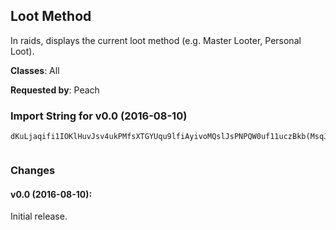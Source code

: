 ## Loot Method

In raids, displays the current loot method (e.g. Master Looter, Personal Loot).

**Classes**: All

**Requested by**: Peach

### Import String for v0.0 (2016-08-10)

    dKuLjaqifi1IOKlHuvJsv4ukPMfsXTGYUqu9lfiAyivoMQslJsPNPQW0uf11uczBkb(MsqJdPkNtbyDGOCpezFkG4GikTqLOEiLIlQajBujIpcIQtQePvIKzIu6MQQStvr(jiHHcIyPQk6PIAQuLRQaLVQaQEliP7IOyVQ8xLedw6WuzXkH6Xk0Kb1Lf2mv1NvqJwv60kA1kG0RbjA2k1Try3u8BGHtPA5qEUith11HQTds9DLKgVQQopiSEqKEVcOmFfO6(kqy)KVVN3LHpVl7g5jWKoVlpnt(8U8iEIbexgddddtLwaGv)f8law9XsntETkggggMO2Gr3wLSQKuD4i3kHbArTbJUTQbSQOefggggMAoyvGDEcmj13afQyyyyyIAdgDBvu4JI07NooujPUirTbJUTkrWVa4mJMMHjvsQdmrPQQQcvlFue(aKBVTiJkjvRLGIq1hGuj7EBrJOuvvvHQ1qea3UfzujPAb5iaUDlAeLQQQkuTiCjoqwKrLKQ1pxIdKfnIsvvvfQw2ducyC7naWwKrLKQfKeOeW42w0ikvvvvOAHa4gyeyXtJfzujPA9ja3aR(jyXtJfnIAqiQny0TvnaZpxIdKnGnaPss1Y3)zBF2wlrjkmmmmmvBWtmGqLJ)SkggggMO2Gr3wDepXacV4pRss1YsuBWOBRIcFuKExQHde0UTkj1VQdsvu4JI07Nooe1gm62QBxI)m8rr6vLKk2agWaeLO2Gr3w1h3mYtGrLWbLHn4jgq4f)5hRfLQQQ60xDGhoOKS4ixI8LMGc78eysqH9W8yTk)ggvuW4iJQfTaadzQyyyyyyyyyywQHbwuQQQQBWOBRse8laMgv7oedXpxIdenQi3e(NlXbsLKkKhmTaa)l4xa8J1IsvvvD6RAaSkrWVayv(nmQOGXrg1Walkvvv1ny0Tvjc(faNz00muLKkrWVa4mJMMHjOse8laMmQaKkrWVayrPQQQo9vjc(faRsIKQfHlXbYsLFdJOuvvvvvvv3Gr3wLWL4arlaWbsuQQQQQQQQtFv7oedXpxIdKk)ggrPQQQQQQQQQQQs4sCGOfa4aPssDWmt(jhr8WUdXq8ZL4aPsIKkDQodSQL9TdIazPcqQw2DigclYj3UdXq8ZL4aTwuQQQQQQQQXoftFvKBc)ZL4aPYVHruQQQQQQQQQQQQeUehiAbaoqQKuhmZKFYrepSqUjSf5KJCt4FUehO1IsvvvvvvvnmWIsvvvvvvvffmoYO6dqeo(HfTaadzQ0pP(G(P1w0Ose8laoZOPzinQmiXOPz4dcxIdeTaahO1RfLQQQAStHOuvvvvvvvrbJJmQ(aeHJFyrlaWqM6Gp67t)e9tQpg0RhCKfnQgG5NlXbYgWgGOrLi4xaCMrtZW1IsvvvnmWIkmWIsuBWOBR6JBg5jWOcdSbpXacV4p)yTOuvvvnGvvjPc5b7njIhRfLQQQ60x1awvftD7s8NHpksVQdevu4JI07snCGG2Tv53Wikvvvvvvv1r8edi8I)Skjvchug2GNyaHx8NFSwfGuTSeLQQQQQQQ62L4pdFuKEvjPAaRkkvvv1WalkvvvvuW4iJ6iEIbeEXFwuHbwuKLCyGn4jgq4f)zvsQWaBWtmGWl(ZxggSYiEIbe3YhF8LDJ8e6Wdnhomq)aWX9e2x6USdgEYtGXTxHrZHddu68o(YJ4jgq4f)5l7JBg5jW8yTkkyCKr1HJCRegOjhgydEIbeEXF(XA1WaFz4inEzYIgvHMoYPt1w6(Uam6Oh2x6Um8mnqXnJ8e64YU9(YWZK9TdcV4pFz6pEzFGHZtinUN((8LFJ5Wx(wYcPh9((HTF)yrdyb0TOfUa6oFSNhWLNWxMwaGv)f8la(YtZKxzeqyFhCaFp99YBGd(8Um803FoIVzioVltGV555D8Xx23nYtG58Umb(MNN3XhFz7qBND7WWN3LjW3888o(4lJCJX5Dzc8nppVJp(YiWooVltGV555D8XxonH048Umb(MNN3L93X)5I3XT8L9bigccN5w(YCyULVmVAyyiULVmVAyyi8Nqh3YhF8Lz3om85Dzc8nppVJp(Y4PyL0esJBXhFzdoHhAoCyGs3tFVmkgobgpiShxMJ)8LtX2hsatdFzpOasODqTeVlZO5WHb68UCaDy4lBdWap5jWKUmdH94Yj2X4PlJBcOddFzhodUmEkwXTx1brIr4XT8LXtXk4MjFlF8LxDcZV3sw4hFP3hptVpSLUf(XIS9dBpFSNxWXxM4YWxoDzBj3wY)soDxg67PVpB73JVd
     

### Changes

#### v0.0 (2016-08-10):

Initial release.
